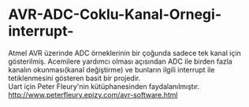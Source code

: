 # AVR-ADC-Coklu-Kanal-Ornegi-interrupt-
Atmel AVR üzerinde ADC örneklerinin bir çoğunda sadece tek kanal için gösterilmiş. Acemilere yardımcı olması açısından ADC ile birden fazla kanalın okunması(kanal değiştirme) ve bunların ilgili interrupt ile tetiklenmesini gösteren basit bir projedir.  
Uart için Peter Fleury'nin kütüphanesinden faydalanılmıştır.
http://www.peterfleury.epizy.com/avr-software.html
